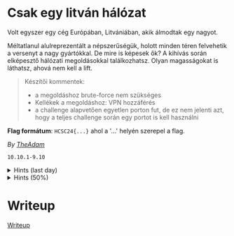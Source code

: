 # Csak egy litván hálózat

Volt egyszer egy cég Európában, Litvániában, akik álmodtak egy nagyot.

Méltatlanul alulreprezentált a népszerűségük, holott minden téren felvehetik a versenyt a nagy gyártókkal. De mire is képesek ők? A kihívás során elképesztő hálózati megoldásokkal találkozhatsz. Olyan magasságokat is láthatsz, ahová nem kell a lift.

> Készítői kommentek:
> 
> - a megoldáshoz brute-force nem szükséges
> - Kellékek a megoldáshoz: VPN hozzáférés
> - a challenge alapvetően egyetlen porton fut, de ez nem jelenti azt, hogy a teljes challenge során egy portot is kell használni

**Flag formátum**: `HCSC24{...}` ahol a '...' helyén szerepel a flag.

_By [TheAdam](https://github.com/adns44)_

`10.10.1-9.10`

<details>
  <summary>Hints (last day)</summary> 
  
/tool/push és utálom a szomszédaim, de mindig megtalálom őket

</details>

<details>
  <summary>Hints (50%)</summary> 
  
Portb 11111101000

</details>

# Writeup

[Writeup](WRITEUP.md)
